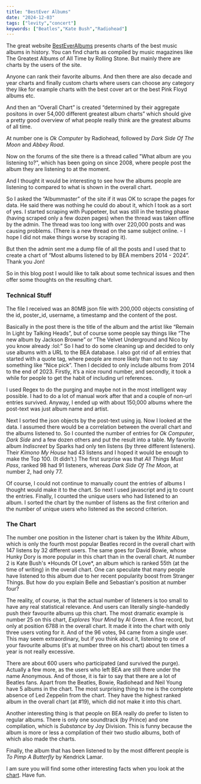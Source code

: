 ```yaml
---
title: "BestEver Albums"
date: "2024-12-03"
tags: ["levity","concert"]
keywords: ["Beatles","Kate Bush","Radiohead"]
---
```

The great website [BestEverAlbums](https://www.besteveralbums.com/) presents charts of the best music albums in history. You can find charts as compiled by music magazines like The Greatest Albums of All Time by Rolling Stone. But mainly there are charts by the users of the site. 

Anyone can rank their favorite albums. And then there are also decade and year charts and finally custom charts where users can choose any category they like for example charts with the best cover art or the best Pink Floyd albums etc.

And then an “Overall Chart” is created “determined by their aggregate positons in over 54,000 different greatest album charts” which should give a pretty good overview of what people really think are the greatest albums of all time.

At number one is *Ok Computer* by Radiohead, followed by *Dark Side Of The Moon* and *Abbey Road*.

Now on the forums of the site there is a thread called "What album are you listening to?", which has been going on since 2008, where people post the album they are listening to at the moment.

And I thought it would be interesting to see how the albums people are listening to compared to what is shown in the overall chart. 

So I asked the “Albummaster” of the site if it was OK to scrape the pages for data. He said there was nothing he could do about it, which I took as a sort of yes. I started scraping with Puppeteer, but was still in the testing phase (having scraped only a few dozen pages) when the thread was taken offline by the admin. The thread was too long with over 220,000 posts and was causing problems. (There is a new thread on the same subject online. - I hope I did not make things worse by scraping it).

But then the admin sent me a dump file of all the posts and I used that to create a chart of “Most albums listened to by BEA members 2014 - 2024”. Thank you Jon!

So in this blog post I would like to talk about some technical issues and then offer some thoughts on the resulting chart.

<h3>Technical Stuff</h3>

The file I received was an 80MB json file with 200,000 objects consisting of the id, poster_id, username, a timestamp and the content of the post.

Basically in the post there is the title of the album and the artist like “Remain In Light by Talking Heads”, but of course some people say things like “The new album by Jackson Browne” or “The Velvet Underground and Nico by you know already  :lol:”  So I had to do some cleaning up and decided to only use albums with a URL to the BEA database. I also got rid of all entries that started with a quote tag, where people are more likely than not to say something like “Nice pick”. Then I decided to only include albums from 2014 to the end of 2023. Firstly, it’s a nice round number, and secondly, it took a while for people to get the habit of including url references. 

I used Regex to do the purging and maybe not in the most intelligent way possible. I had to do a lot of manual work after that and a couple of non-url entries survived. Anyway, I ended up with about 150,000 albums where the post-text was just album name and artist.

Next I sorted the json objects by the post-text using jq. Now I looked at the data. I assumed there would be a correlation between the overall chart and the albums listened to. So I counted the number of entries for *Ok Computer*, *Dark Side* and a few dozen others and put the result into a table. My favorite album *Indiscreet* by Sparks had only ten listens (by three different listeners). Their *Kimono My House* had 43 listens and I hoped it would be enough to make the Top 100. (It didn’t.) The first surprise was that *All Things Must Pass*, ranked 98 had 91 listeners, whereas *Dark Side Of The Moon*, at number 2, had only 77.

Of course, I could not continue to manually count the entries of albums I thought would make it to the chart. So next I used javascript and jq to count the entries. Finally, I counted the unique users who had listened to an album. I sorted the chart by the number of listens as the first criterion and the number of unique users who listened as the second criterion.

<h3>The Chart</h3>
The number one position in the listener chart is taken by the <i>White Album</i>, which is only the fourth most popular Beatles record in the overall chart with 147 listens by 32 different users. The same goes for David Bowie, whose Hunky Dory is more popular in this chart than in the overall chart. At number 2 is Kate Bush's *Hounds Of Love*, an album which is ranked 55th (at the time of writing) in the overall chart. One can speculate that many people have listened to this album due to her recent popularity boost from Stranger Things. But how do you explain Belle and Sebastian's position at number four?

The reality, of course, is that the actual number of listeners is too small to have any real statistical relevance. And users can literally single-handedly push their favourite albums up this chart. The most dramatic example is number 25 on this chart, *Explores Your Mind* by Al Green. A fine record, but only at position 6788 in the overall chart. It made it into the chart with only three users voting for it. And of the 96 votes, 94 came from a single user. This may seem extraordinary, but if you think about it, listening to one of your favourite albums (it's at number three on his chart) about ten times a year is not really excessive.

There are about 600 users who participated (and survived the purge). Actually a few more, as the users who left BEA are still there under the name Anonymous. And of those, it is fair to say that there are a lot of Beatles fans. Apart from the Beatles, Bowie, Radiohead and Neil Young have 5 albums in the chart. The most surprising thing to me is the complete absence of Led Zeppelin from the chart. They have the highest ranked album in the overall chart (at #19), which did not make it into this chart.

Another interesting thing is that people on BEA really do prefer to listen to regular albums. There is only one soundtrack (by Prince) and one compilation, which is *Substance* by Joy Division. This is funny because the album is more or less a compilation of their two studio albums, both of which also made the charts.

Finally, the album that has been listened to by the most different people is *To Pimp A Butterfly* by Kendrick Lamar.

I am sure you will find some other interesting facts when you look at the [chart](https://www.besteveralbums.com/addchart.php?c=82231).
Have fun.


